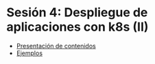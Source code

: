 # Sesión 4: Despliegue de aplicaciones con k8s (II)

* [Presentación de contenidos](presentacion_unidad4.pdf)
* [Ejemplos](ejemplos)